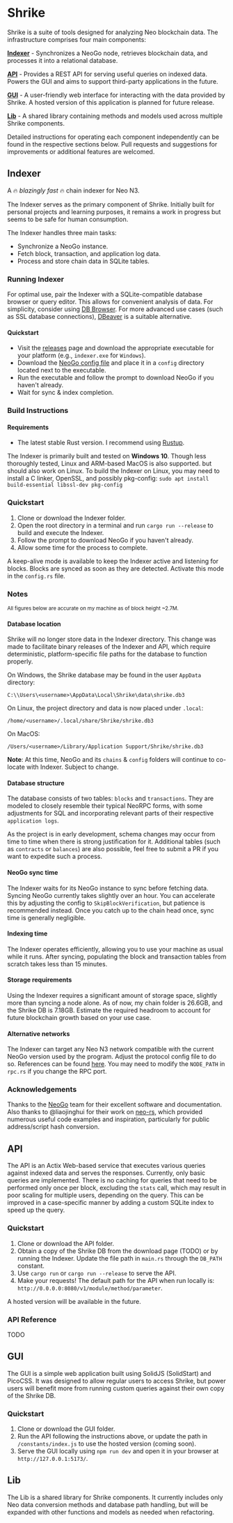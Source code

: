 # Shrike

Shrike is a suite of tools designed for analyzing Neo blockchain data. The infrastructure comprises four main components:

**[Indexer](https://github.com/EdgeDLT/shrike#indexer)** - Synchronizes a NeoGo node, retrieves blockchain data, and processes it into a relational database.

**[API](https://github.com/EdgeDLT/shrike#api)** - Provides a REST API for serving useful queries on indexed data. Powers the GUI and aims to support third-party applications in the future.

**[GUI](https://github.com/EdgeDLT/shrike#gui)** - A user-friendly web interface for interacting with the data provided by Shrike. A hosted version of this application is planned for future release.

**[Lib](https://github.com/EdgeDLT/shrike#lib)** - A shared library containing methods and models used across multiple Shrike components.

Detailed instructions for operating each component independently can be found in the respective sections below. Pull requests and suggestions for improvements or additional features are welcomed.

## Indexer

A 🔥 *blazingly fast* 🔥 chain indexer for Neo N3.

The Indexer serves as the primary component of Shrike. Initially built for personal projects and learning purposes, it remains a work in progress but seems to be safe for human consumption.

The Indexer handles three main tasks:

* Synchronize a NeoGo instance.
* Fetch block, transaction, and application log data.
* Process and store chain data in SQLite tables.

### Running Indexer

For optimal use, pair the Indexer with a SQLite-compatible database browser or query editor. This allows for convenient analysis of data. For simplicity, consider using [DB Browser](https://sqlitebrowser.org/). For more advanced use cases (such as SSL database connections), [DBeaver](https://dbeaver.io/) is a suitable alternative.

#### Quickstart

* Visit the [releases]() page and download the appropriate executable for your platform (e.g., `indexer.exe` for `Windows`).
* Download the [NeoGo config file](https://github.com/EdgeDLT/shrike/blob/main/indexer/config/protocol.mainnet.yml) and place it in a `config` directory located next to the executable.
* Run the executable and follow the prompt to download NeoGo if you haven't already.
* Wait for sync & index completion.

### Build Instructions

#### Requirements

* The latest stable Rust version. I recommend using [Rustup](https://rustup.rs/).

The Indexer is primarily built and tested on **Windows 10**. Though less thoroughly tested, Linux and ARM-based MacOS is also supported. but should also work on Linux. To build the Indexer on Linux, you may need to install a C linker, OpenSSL, and possibly pkg-config:
`sudo apt install build-essential libssl-dev pkg-config`

### Quickstart

1. Clone or download the Indexer folder.
2. Open the root directory in a terminal and run `cargo run --release` to build and execute the Indexer.
3. Follow the prompt to download NeoGo if you haven't already.
4. Allow some time for the process to complete.

A keep-alive mode is available to keep the Indexer active and listening for blocks. Blocks are synced as soon as they are detected. Activate this mode in the `config.rs` file.

### Notes

<sup>All figures below are accurate on my machine as of block height ~2.7M.</sup>

#### Database location

Shrike will no longer store data in the Indexer directory. This change was made to facilitate binary releases of the Indexer and API, which require deterministic, platform-specific file paths for the database to function properly.

On Windows, the Shrike database may be found in the user `AppData` directory:

```
C:\\Users\<username>\AppData\Local\Shrike\data\shrike.db3
```

On Linux, the project directory and data is now placed under `.local`:

```
/home/<username>/.local/share/Shrike/shrike.db3
```

On MacOS:

```
/Users/<username>/Library/Application Support/Shrike/shrike.db3
```

**Note**: At this time, NeoGo and its `chains` & `config` folders will continue to co-locate with Indexer. Subject to change.

#### Database structure

The database consists of two tables: `blocks` and `transactions`. They are modeled to closely resemble their typical NeoRPC forms, with some adjustments for SQL and incorporating relevant parts of their respective `application logs`.

As the project is in early development, schema changes may occur from time to time when there is strong justification for it. Additional tables (such as `contracts` or `balances`) are also possible, feel free to submit a PR if you want to expedite such a process.

#### NeoGo sync time

The Indexer waits for its NeoGo instance to sync before fetching data. Syncing NeoGo currently takes slightly over an hour. You can accelerate this by adjusting the config to `SkipBlockVerification`, but patience is recommended instead. Once you catch up to the chain head once, sync time is generally negligible.

#### Indexing time

The Indexer operates efficiently, allowing you to use your machine as usual while it runs. After syncing, populating the block and transaction tables from scratch takes less than 15 minutes.

#### Storage requirements

Using the Indexer requires a significant amount of storage space, slightly more than syncing a node alone. As of now, my chain folder is 26.6GB, and the Shrike DB is 7.18GB. Estimate the required headroom to account for future blockchain growth based on your use case.

#### Alternative networks

The Indexer can target any Neo N3 network compatible with the current NeoGo version used by the program. Adjust the protocol config file to do so. References can be found [here](https://github.com/nspcc-dev/neo-go/tree/master/config). You may need to modify the `NODE_PATH` in `rpc.rs` if you change the RPC port.

### Acknowledgements

Thanks to the [NeoGo](https://github.com/nspcc-dev/neo-go) team for their excellent software and documentation. Also thanks to @liaojinghui for their work on [neo-rs](https://github.com/Liaojinghui/neo-rs/), which provided numerous useful code examples and inspiration, particularly for public address/script hash conversion.

## API

The API is an Actix Web-based service that executes various queries against indexed data and serves the responses. Currently, only basic queries are implemented. There is no caching for queries that need to be performed only once per block, excluding the `stats` call, which may result in poor scaling for multiple users, depending on the query. This can be improved in a case-specific manner by adding a custom SQLite index to speed up the query.

### Quickstart

1. Clone or download the API folder.
2. Obtain a copy of the Shrike DB from the download page (TODO) or by running the Indexer. Update the file path in `main.rs` through the `DB_PATH` constant.
3. Use `cargo run` or `cargo run --release` to serve the API.
4. Make your requests! The default path for the API when run locally is: `http://0.0.0.0:8080/v1/module/method/parameter`.

A hosted version will be available in the future.

### API Reference

TODO

## GUI

The GUI is a simple web application built using SolidJS (SolidStart) and PicoCSS. It was designed to allow regular users to access Shrike, but power users will benefit more from running custom queries against their own copy of the Shrike DB.

### Quickstart

1. Clone or download the GUI folder.
2. Run the API following the instructions above, or update the path in `/constants/index.js` to use the hosted version (coming soon).
3. Serve the GUI locally using `npm run dev` and open it in your browser at `http://127.0.0.1:5173/`.

## Lib

The Lib is a shared library for Shrike components. It currently includes only Neo data conversion methods and database path handling, but will be expanded with other functions and models as needed when refactoring.
